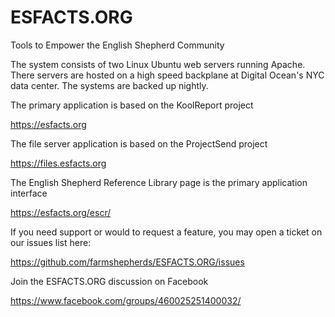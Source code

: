 # ESFACTS.ORG
Tools to Empower the English Shepherd Community

The system consists of two Linux Ubuntu web servers running Apache. There servers are hosted on a high speed backplane at Digital Ocean's NYC data center.  The systems are backed up nightly.

The primary application is based on the KoolReport project

https://esfacts.org

The file server application is based on the ProjectSend project

https://files.esfacts.org

The English Shepherd Reference Library page is the primary application interface

https://esfacts.org/escr/

If you need support or would to request a feature, you may open a ticket on our issues list here:

https://github.com/farmshepherds/ESFACTS.ORG/issues

Join the ESFACTS.ORG discussion on Facebook

https://www.facebook.com/groups/460025251400032/
